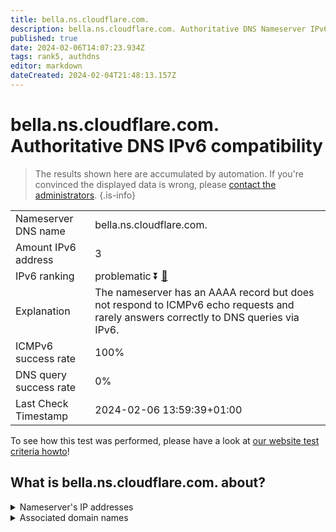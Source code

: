```yaml
---
title: bella.ns.cloudflare.com.
description: bella.ns.cloudflare.com. Authoritative DNS Nameserver IPv6 compatibility
published: true
date: 2024-02-06T14:07:23.934Z
tags: rank5, authdns
editor: markdown
dateCreated: 2024-02-04T21:48:13.157Z
---
```


# bella.ns.cloudflare.com. Authoritative DNS IPv6 compatibility

> The results shown here are accumulated by automation. If you're convinced the displayed data is wrong, please [contact the administrators](/howto/chat). 
{.is-info}




|   |   |
| - | - |
| Nameserver DNS name | bella.ns.cloudflare.com.
| Amount IPv6 address | 3
| IPv6 ranking | problematic :arrow_double_down: [🔗](/howto/ranking) |
| Explanation | The nameserver has an AAAA record but does not respond to ICMPv6 echo requests and rarely answers correctly to DNS queries via IPv6. |
| ICMPv6 success rate | 100%|
| DNS query success rate | 0% |
| Last Check Timestamp | 2024-02-06 13:59:39+01:00 |

To see how this test was performed, please have a look at [our website test criteria howto](/howto/testcriteria/authdns)!


## What is bella.ns.cloudflare.com. about?




<details>
<summary>Nameserver's IP addresses</summary>

2803:f800:50::6ca2:c04a

2a06:98c1:50::ac40:204a

2606:4700:50::adf5:3a4a

</details>



<details>
<summary>Associated domain names</summary>

www.napster.com

</details>

